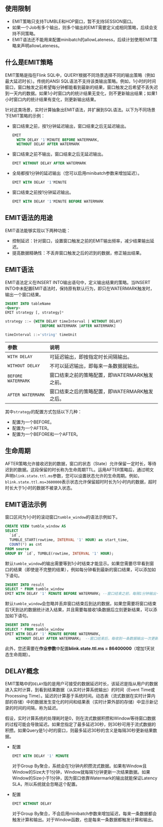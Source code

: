 ## 使用限制

- EMIT策略只支持TUMBLE和HOP窗口，暂不支持SESSION窗口。
- 如果一个Job有多个输出，则多个输出的EMIT需要定义成相同策略，后续会支持不同策略。
- EMIT语法还不能用来配置minibatch的allowLateness，后续计划使用EMIT策略来声明allowLateness。

## 什么是EMIT策略

EMIT策略是指在Flink SQL中，QUERY根据不同场景选择不同的输出策略（例如最大延迟时长）。传统的ANSI SQL语法不支持该类输出策略。例如，1小时的时间窗口，窗口触发之前希望每分钟都能看到最新的结果，窗口触发之后希望不丢失迟到一天内的数据。如果1小时窗口内的统计结果无变化，则不更新输出结果；如果1小时窗口内的统计结果有变化，则更新输出结果。

针对这类场景，实时计算抽象出EMIT语法，并扩展到SQL语法。以下为不同场景下EMIT策略的示例：

- 窗口结束之前，按1分钟延迟输出，窗口结束之后无延迟输出。

  ```SQL
  EMIT 
    WITH DELAY '1'MINUTE BEFORE WATERMARK,
    WITHOUT DELAY AFTER WATERMARK
  ```

- 窗口结束之前不输出，窗口结束之后无延迟输出。

  ```SQL
  EMIT WITHOUT DELAY AFTER WATERMARK
  ```

- 全局都按1分钟的延迟输出（您可以启用minibatch参数来增加延迟）。

  ```SQL
  EMIT WITH DELAY '1'MINUTE
  ```

- 窗口结束之前按1分钟延迟输出。

  ```SQL
  EMIT WITH DELAY '1'MINUTE BEFORE WATERMARK 
  ```

## EMIT语法的用途

EMIT语法能够实现以下两种功能：

- 控制延迟：针对窗口，设置窗口触发之前的EMIT输出频率，减少结果输出延迟。
- 提高数据精确性：不丢弃窗口触发之后的迟到的数据，修正输出结果。

## EMIT语法

EMIT语法定义在INSERT INTO输出语句中，定义输出结果的策略。当INSERT INTO中未配置EMIT语法时，保持原有默认行为，即只在WATERMARK触发时，输出一个窗口结果。

```sql
INSERT INTO tableName
<Query>
EMIT strategy [, strategy]*

strategy ::= {WITH DELAY timeInterval | WITHOUT DELAY} 
                [BEFORE WATERMARK |AFTER WATERMARK]

timeInterval ::='string' timeUnit 
```

| 参数               | 说明                                          |
| :----------------- | :-------------------------------------------- |
| `WITH DELAY`       | 可延迟输出，即按指定时长间隔输出。            |
| `WITHOUT DELAY`    | 不可以延迟输出，即每来一条数据就输出。        |
| `BEFORE WATERMARK` | 窗口结束之前的策略配置，即WATERMARK触发之前。 |
| `AFTER WATERMARK`  | 窗口结束之后的策略配置，即WATERMARK触发之后。 |

其中`strategy`的配置方式包括以下几种：

- 配置为一个BEFORE。
- 配置为一个AFTER。
- 配置为一个BEFORE和一个AFTER。



## 生命周期

AFTER策略允许接收迟到的数据，窗口的状态（State）允许保留一定时长，等待迟到的数据。这段保留的时长称为生命周期TTL。运用AFTER策略后，通过明文声明`blink.state.ttl.ms`参数，您可以设置状态允许的生命周期。例如，`blink.state.ttl.ms=3600000`表示状态允许保留超时时长为1小时内的数据，超时时长大于1小时的数据不被录入状态。

## EMIT语法示例

窗口区间为1小时的滚动窗口`tumble_window`的语法示例如下。

```sql
CREATE VIEW tumble_window AS
SELECT 
  `id`,
  TUMBLE_START(rowtime, INTERVAL '1' HOUR) as start_time,
  COUNT(*) as cnt
FROM source
GROUP BY `id`, TUMBLE(rowtime, INTERVAL '1' HOUR);                    
```

默认`tumble_window`的输出需要等到1小时结束才能显示。如果您需要尽早看到窗口的结果（即使是不完整的结果），例如每分钟看到最新的窗口结果，可以添加如下语句。

```sql
INSERT INTO result
SELECT * FROM tumble_window
EMIT WITH DELAY '1' MINUTE BEFORE WATERMARK; --窗口结束之前，每隔1分钟输出一次更新结果。                    
```

默认`tumble_window`会忽略并丢弃窗口结束后到达的数据，如果您需要将窗口结束后1天到达的数据统计进入结果，并且需要每接收1条数据后立刻更新结果，可以添加如下语句。

```sql
INSERT INTO result
SELECT * FROM tumble_window
EMIT WITH DELAY '1' MINUTE BEFORE WATERMARK, 
     WITHOUT DELAY AFTER WATERMARK;  --窗口结束后，每收到一条数据输出一次更新结果。
```

此外，您还需要在**作业参数**中配置**blink.state.ttl.ms = 86400000**（增加1天状态生命周期）。

## DELAY概念

EMIT策略中的`DELAY`指的是用户可接受的数据延迟时长，该延迟是指从用户的数据进入实时计算，到看到结果数据（从实时计算系统输出）的时间（Event Time或Processing Time）。延迟的计算基于系统时间。动态表（流式数据在实时计算内部的存储）中的数据发生变化的时间和结果表（实时计算外部的存储）中显示新记录的时间的间隔，称为延迟。

假设，实时计算系统的处理耗时是0，则在流式数据积攒和Window等待窗口数据的过程可能会导致延迟。如果您指定了最多延迟30秒，则30秒可用于流式数据的积攒。如果Query是1小时的窗口，则最多延迟30秒的含义是每隔30秒更新结果数据。

- 配置

  ```sql
  EMIT WITH DELAY '1' MINUTE
  ```

  对于Group By聚合，系统会在1分钟内积攒流式数据。如果有Window且Window的Size大于1分钟，Window就每隔1分钟更新一次结果数据。如果Window的Size小于1分钟，因为窗口依靠Watermark的输出就能保证Latency SLA，所以系统就会忽略这个配置。

- 配置

  ```sql
  EMIT WITHOUT DELAY
  ```

  对于Group By聚合，不会启用minibatch参数来增加延迟，每来一条数据都会触发计算和输出。对于Window函数，也是每来一条数据都触发计算和输出。